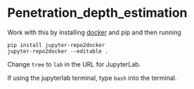 # Penetration_depth_estimation
Work with this by installing [docker](https://www.docker.com/) and pip and then running

~~~
pip install jupyter-repo2docker
jupyter-repo2docker --editable .
~~~

Change `tree` to `lab` in the URL for JupyterLab.

If using the jupyterlab terminal, type `bash` into the terminal. 
